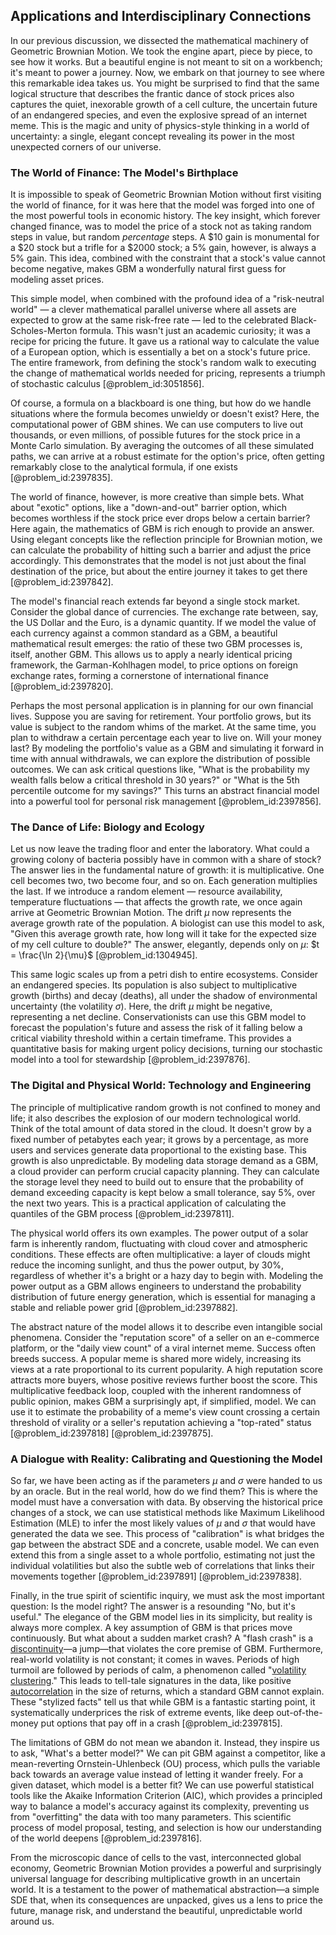 ## Applications and Interdisciplinary Connections

In our previous discussion, we dissected the mathematical machinery of Geometric Brownian Motion. We took the engine apart, piece by piece, to see how it works. But a beautiful engine is not meant to sit on a workbench; it's meant to power a journey. Now, we embark on that journey to see where this remarkable idea takes us. You might be surprised to find that the same logical structure that describes the frantic dance of stock prices also captures the quiet, inexorable growth of a cell culture, the uncertain future of an endangered species, and even the explosive spread of an internet meme. This is the magic and unity of physics-style thinking in a world of uncertainty: a single, elegant concept revealing its power in the most unexpected corners of our universe.

### The World of Finance: The Model's Birthplace

It is impossible to speak of Geometric Brownian Motion without first visiting the world of finance, for it was here that the model was forged into one of the most powerful tools in economic history. The key insight, which forever changed finance, was to model the price of a stock not as taking random steps in value, but random *percentage* steps. A $10 gain is monumental for a $20 stock but a trifle for a $2000 stock; a 5% gain, however, is always a 5% gain. This idea, combined with the constraint that a stock's value cannot become negative, makes GBM a wonderfully natural first guess for modeling asset prices.

This simple model, when combined with the profound idea of a "risk-neutral world" — a clever mathematical parallel universe where all assets are expected to grow at the same risk-free rate — led to the celebrated Black-Scholes-Merton formula. This wasn't just an academic curiosity; it was a recipe for pricing the future. It gave us a rational way to calculate the value of a European option, which is essentially a bet on a stock's future price. The entire framework, from defining the stock's random walk to executing the change of mathematical worlds needed for pricing, represents a triumph of stochastic calculus [@problem_id:3051856].

Of course, a formula on a blackboard is one thing, but how do we handle situations where the formula becomes unwieldy or doesn't exist? Here, the computational power of GBM shines. We can use computers to live out thousands, or even millions, of possible futures for the stock price in a Monte Carlo simulation. By averaging the outcomes of all these simulated paths, we can arrive at a robust estimate for the option's price, often getting remarkably close to the analytical formula, if one exists [@problem_id:2397835].

The world of finance, however, is more creative than simple bets. What about "exotic" options, like a "down-and-out" barrier option, which becomes worthless if the stock price ever drops below a certain barrier? Here again, the mathematics of GBM is rich enough to provide an answer. Using elegant concepts like the reflection principle for Brownian motion, we can calculate the probability of hitting such a barrier and adjust the price accordingly. This demonstrates that the model is not just about the final destination of the price, but about the entire journey it takes to get there [@problem_id:2397842].

The model's financial reach extends far beyond a single stock market. Consider the global dance of currencies. The exchange rate between, say, the US Dollar and the Euro, is a dynamic quantity. If we model the value of each currency against a common standard as a GBM, a beautiful mathematical result emerges: the ratio of these two GBM processes is, itself, another GBM. This allows us to apply a nearly identical pricing framework, the Garman-Kohlhagen model, to price options on foreign exchange rates, forming a cornerstone of international finance [@problem_id:2397820].

Perhaps the most personal application is in planning for our own financial lives. Suppose you are saving for retirement. Your portfolio grows, but its value is subject to the random whims of the market. At the same time, you plan to withdraw a certain percentage each year to live on. Will your money last? By modeling the portfolio's value as a GBM and simulating it forward in time with annual withdrawals, we can explore the distribution of possible outcomes. We can ask critical questions like, "What is the probability my wealth falls below a critical threshold in 30 years?" or "What is the 5th percentile outcome for my savings?" This turns an abstract financial model into a powerful tool for personal risk management [@problem_id:2397856].

### The Dance of Life: Biology and Ecology

Let us now leave the trading floor and enter the laboratory. What could a growing colony of bacteria possibly have in common with a share of stock? The answer lies in the fundamental nature of growth: it is multiplicative. One cell becomes two, two become four, and so on. Each generation multiplies the last. If we introduce a random element — resource availability, temperature fluctuations — that affects the growth rate, we once again arrive at Geometric Brownian Motion. The drift $\mu$ now represents the average growth rate of the population. A biologist can use this model to ask, "Given this average growth rate, how long will it take for the expected size of my cell culture to double?" The answer, elegantly, depends only on $\mu$: $t = \frac{\ln 2}{\mu}$ [@problem_id:1304945].

This same logic scales up from a petri dish to entire ecosystems. Consider an endangered species. Its population is also subject to multiplicative growth (births) and decay (deaths), all under the shadow of environmental uncertainty (the volatility $\sigma$). Here, the drift $\mu$ might be negative, representing a net decline. Conservationists can use this GBM model to forecast the population's future and assess the risk of it falling below a critical viability threshold within a certain timeframe. This provides a quantitative basis for making urgent policy decisions, turning our stochastic model into a tool for stewardship [@problem_id:2397876].

### The Digital and Physical World: Technology and Engineering

The principle of multiplicative random growth is not confined to money and life; it also describes the explosion of our modern technological world. Think of the total amount of data stored in the cloud. It doesn't grow by a fixed number of petabytes each year; it grows by a percentage, as more users and services generate data proportional to the existing base. This growth is also unpredictable. By modeling data storage demand as a GBM, a cloud provider can perform crucial capacity planning. They can calculate the storage level they need to build out to ensure that the probability of demand exceeding capacity is kept below a small tolerance, say 5%, over the next two years. This is a practical application of calculating the quantiles of the GBM process [@problem_id:2397811].

The physical world offers its own examples. The power output of a solar farm is inherently random, fluctuating with cloud cover and atmospheric conditions. These effects are often multiplicative: a layer of clouds might reduce the incoming sunlight, and thus the power output, by 30%, regardless of whether it's a bright or a hazy day to begin with. Modeling the power output as a GBM allows engineers to understand the probability distribution of future energy generation, which is essential for managing a stable and reliable power grid [@problem_id:2397882].

The abstract nature of the model allows it to describe even intangible social phenomena. Consider the "reputation score" of a seller on an e-commerce platform, or the "daily view count" of a viral internet meme. Success often breeds success. A popular meme is shared more widely, increasing its views at a rate proportional to its current popularity. A high reputation score attracts more buyers, whose positive reviews further boost the score. This multiplicative feedback loop, coupled with the inherent randomness of public opinion, makes GBM a surprisingly apt, if simplified, model. We can use it to estimate the probability of a meme's view count crossing a certain threshold of virality or a seller's reputation achieving a "top-rated" status [@problem_id:2397818] [@problem_id:2397875].

### A Dialogue with Reality: Calibrating and Questioning the Model

So far, we have been acting as if the parameters $\mu$ and $\sigma$ were handed to us by an oracle. But in the real world, how do we find them? This is where the model must have a conversation with data. By observing the historical price changes of a stock, we can use statistical methods like Maximum Likelihood Estimation (MLE) to infer the most likely values of $\mu$ and $\sigma$ that would have generated the data we see. This process of "calibration" is what bridges the gap between the abstract SDE and a concrete, usable model. We can even extend this from a single asset to a whole portfolio, estimating not just the individual volatilities but also the subtle web of correlations that links their movements together [@problem_id:2397891] [@problem_id:2397838].

Finally, in the true spirit of scientific inquiry, we must ask the most important question: Is the model right? The answer is a resounding "No, but it's useful." The elegance of the GBM model lies in its simplicity, but reality is always more complex. A key assumption of GBM is that prices move continuously. But what about a sudden market crash? A "flash crash" is a [discontinuity](@article_id:143614)—a jump—that violates the core premise of GBM. Furthermore, real-world volatility is not constant; it comes in waves. Periods of high turmoil are followed by periods of calm, a phenomenon called "[volatility clustering](@article_id:145181)." This leads to tell-tale signatures in the data, like positive [autocorrelation](@article_id:138497) in the size of returns, which a standard GBM cannot explain. These "stylized facts" tell us that while GBM is a fantastic starting point, it systematically underprices the risk of extreme events, like deep out-of-the-money put options that pay off in a crash [@problem_id:2397815].

The limitations of GBM do not mean we abandon it. Instead, they inspire us to ask, "What's a better model?" We can pit GBM against a competitor, like a mean-reverting Ornstein-Uhlenbeck (OU) process, which pulls the variable back towards an average value instead of letting it wander freely. For a given dataset, which model is a better fit? We can use powerful statistical tools like the Akaike Information Criterion (AIC), which provides a principled way to balance a model's accuracy against its complexity, preventing us from "overfitting" the data with too many parameters. This scientific process of model proposal, testing, and selection is how our understanding of the world deepens [@problem_id:2397816].

From the microscopic dance of cells to the vast, interconnected global economy, Geometric Brownian Motion provides a powerful and surprisingly universal language for describing multiplicative growth in an uncertain world. It is a testament to the power of mathematical abstraction—a simple SDE that, when its consequences are unpacked, gives us a lens to price the future, manage risk, and understand the beautiful, unpredictable world around us.
